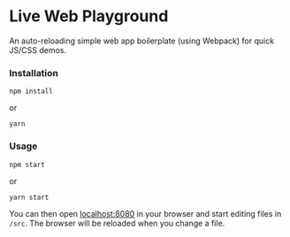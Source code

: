 # Live Web Playground
An auto-reloading simple web app boilerplate (using Webpack) for quick JS/CSS demos.


### Installation

```
npm install
```
or
```
yarn
```


### Usage

```
npm start
```

or

```
yarn start
```

You can then open [localhost:8080](http://localhost:8080/) in your browser and start editing files in `/src`.
The browser will be reloaded when you change a file.
